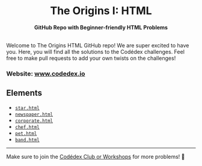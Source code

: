 <div align="center">
  <br>
  <h1>The Origins I: HTML</h1>
  <strong>GitHub Repo with Beginner-friendly HTML Problems</strong>
</div>
<br>

Welcome to The Origins HTML GitHub repo! We are super excited to have you. Here, you will find all the solutions to the Codédex challenges. Feel free to make pull requests to add your own twists on the challenges!

### Website: www.codedex.io

## Elements

- [`star.html`](https://github.com/codedex-io/html-101/blob/main/1-elements/star.html)
- [`newspaper.html`](https://github.com/codedex-io/html-101/blob/main/1-elements/newspaper.html)
- [`corporate.html`](https://github.com/codedex-io/html-101/blob/main/1-elements/corporate.html)
- [`chef.html`](https://github.com/codedex-io/html-101/blob/main/1-elements/chef.html)
- [`pet.html`](https://github.com/codedex-io/html-101/blob/main/1-elements/pet.html)
- [`band.html`](https://github.com/codedex-io/html-101/blob/main/1-elements/band.html)

---

Make sure to join the [Codédex Club or Workshops](https://www.codedex.io/community) for more problems! 💖
